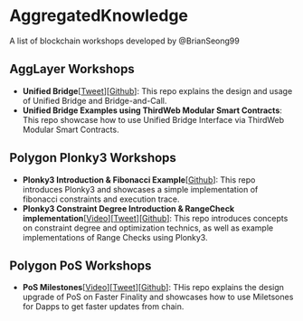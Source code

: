 # AggregatedKnowledge
A list of blockchain workshops developed by @BrianSeong99

## AggLayer Workshops
- **Unified Bridge**[[Tweet](https://x.com/BrianSeong99/status/1857518126633816175)][[Github](https://github.com/BrianSeong99/AggLayer_UnifiedBridge)]: This repo explains the design and usage of Unified Bridge and Bridge-and-Call.
- **Unified Bridge Examples using ThirdWeb Modular Smart Contracts**: This repo showcase how to use Unified Bridge Interface via ThirdWeb Modular Smart Contracts.

## Polygon Plonky3 Workshops
- **Plonky3 Introduction & Fibonacci Example**[[Github](https://github.com/BrianSeong99/Plonky3_Intro_and_Fibonacci)]: This repo introduces Plonky3 and showcases a simple implementation of fibonacci constraints and execution trace.
- **Plonky3 Constraint Degree Introduction & RangeCheck implementation**[[Video](https://www.youtube.com/watch?v=ifMXu8AL8_E)][[Tweet](https://x.com/0xPolygonFdn/status/1846747684348010609)][[Github](https://github.com/BrianSeong99/Plonky3_ConstraintDegree_and_RangeCheck)]: This repo introduces concepts on constraint degree and optimization technics, as well as example implementations of Range Checks using Plonky3.

## Polygon PoS Workshops
- **PoS Milestones**[[Video](https://www.youtube.com/watch?v=BEuEwF5lBEc)][[Tweet](https://x.com/0xPolygon/status/1836786281948283342)][[Github](https://github.com/BrianSeong99/Polygon-PoS-Milestones_Tutorial)]: THis repo explains the design upgrade of PoS on Faster Finality and showcases how to use Miletsones for Dapps to get faster updates from chain.
